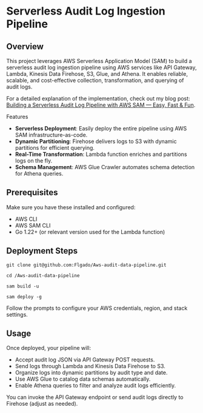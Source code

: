 # Serverless Audit Log Ingestion Pipeline

## Overview

This project leverages AWS Serverless Application Model (SAM) to build a serverless audit log ingestion pipeline using AWS services like API Gateway, Lambda, Kinesis Data Firehose, S3, Glue, and Athena. It enables reliable, scalable, and cost-effective collection, transformation, and querying of audit logs.

For a detailed explanation of the implementation, check out my blog post: [Building a Serverless Audit Log Pipeline with AWS SAM — Easy, Fast & Fun](https://jfolgado.com/posts/audittrail/).

Features
- **Serverless Deployment**: Easily deploy the entire pipeline using AWS SAM infrastructure-as-code.
- **Dynamic Partitioning**: Firehose delivers logs to S3 with dynamic partitions for efficient querying.
- **Real-Time Transformation**: Lambda function enriches and partitions logs on the fly.
- **Schema Management**: AWS Glue Crawler automates schema detection for Athena queries.

## Prerequisites
Make sure you have these installed and configured:
- AWS CLI
- AWS SAM CLI
- Go 1.22+ (or relevant version used for the Lambda function)

## Deployment Steps

```
git clone git@github.com:Flgado/Aws-audit-data-pipeline.git

cd /Aws-audit-data-pipeline

sam build -u

sam deploy -g
``` 
Follow the prompts to configure your AWS credentials, region, and stack settings.

## Usage
Once deployed, your pipeline will:
- Accept audit log JSON via API Gateway POST requests.
- Send logs through Lambda and Kinesis Data Firehose to S3.
- Organize logs into dynamic partitions by audit type and date.
- Use AWS Glue to catalog data schemas automatically.
- Enable Athena queries to filter and analyze audit logs efficiently.

You can invoke the API Gateway endpoint or send audit logs directly to Firehose (adjust as needed).